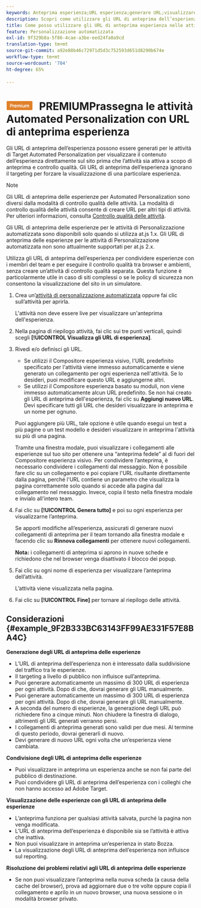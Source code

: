 ```yaml
---
keywords: Anteprima esperienza;URL esperienza;generare URL;visualizzare gli URL esperienza
description: Scopri come utilizzare gli URL di anteprima dell’esperienza per Adobe [!DNL Target] attività Automated Personalization per visualizzare il contenuto dell’esperienza direttamente sul sito prima che l’attività sia attiva.
title: Come posso utilizzare gli URL di anteprima esperienza nelle attività di Automated Personalization?
feature: Personalizzazione automatizzata
exl-id: 9f329b8a-5f86-4cae-a3be-eed24fa0a9cd
translation-type: tm+mt
source-git-commit: a92e88b46c72971d5d3c752593d651d8290b674e
workflow-type: tm+mt
source-wordcount: '784'
ht-degree: 65%

---
```


# ![](/help/assets/premium.png) PREMIUMPrassegna le attività Automated Personalization con URL di anteprima esperienza

Gli URL di anteprima dell’esperienza possono essere generati per le attività di Target Automated Personalization per visualizzare il contenuto dell’esperienza direttamente sul sito prima che l’attività sia attiva a scopo di anteprima e controllo qualità. Gli URL di anteprima dell’esperienza ignorano il targeting per forzare la visualizzazione di una particolare esperienza.

>[!NOTE]
>
>Gli URL di anteprima delle esperienze per Automated Personalization sono diversi dalla modalità di controllo qualità delle attività. La modalità di controllo qualità delle attività consente di creare URL per altri tipi di attività. Per ulteriori informazioni, consulta [Controllo qualità delle attività](/help/c-activities/c-activity-qa/activity-qa.md).
>
>Gli URL di anteprima delle esperienze per le attività di Personalizzazione automatizzata sono disponibili solo quando si utilizza at.js 1.x. Gli URL di anteprima delle esperienze per le attività di Personalizzazione automatizzata non sono attualmente supportati per at.js 2.x.

Utilizza gli URL di anteprima dell’esperienza per condividere esperienze con i membri del team e per eseguire il controllo qualità tra browser e ambienti, senza creare un’attività di controllo qualità separata. Questa funzione è particolarmente utile in caso di siti complessi o se le policy di sicurezza non consentono la visualizzazione del sito in un simulatore.

1. Crea un’[attività di personalizzazione automatizzata](/help/c-activities/t-automated-personalization/create-ap-activity.md#task_8AAF837796D74CF893CA2F88BA1491C9) oppure fai clic sull’attività per aprirla.

   L&#39;attività non deve essere live per visualizzare un&#39;anteprima dell&#39;esperienza.
1. Nella pagina di riepilogo attività, fai clic sui tre punti verticali, quindi scegli **[!UICONTROL Visualizza gli URL di esperienza]**.
1. Rivedi e/o definisci gli URL.

   * Se utilizzi il Compositore esperienza visivo, l&#39;URL predefinito specificato per l&#39;attività viene immesso automaticamente e viene generato un collegamento per ogni esperienza nell&#39;attività. Se lo desideri, puoi modificare questo URL e aggiungerne altri.
   * Se utilizzi il Compositore esperienza basato su moduli, non viene immesso automaticamente alcun URL predefinito. Se non hai creato gli URL di anteprima dell&#39;esperienza, fai clic su **Aggiungi nuovo URL**. Devi specificare tutti gli URL che desideri visualizzare in anteprima e un nome per ognuno.

   Puoi aggiungere più URL, tale opzione è utile quando esegui un test a più pagine o un test modello e desideri visualizzare in anteprima l&#39;attività su più di una pagina.

   Tramite una finestra modale, puoi visualizzare i collegamenti alle esperienze sul tuo sito per ottenere una “anteprima fedele” al di fuori del Compositore esperienza visivo. Per condividere l’anteprima, è necessario condividere i collegamenti dal messaggio. Non è possibile fare clic su un collegamento e poi copiare l&#39;URL risultante direttamente dalla pagina, perché l&#39;URL contiene un parametro che visualizza la pagina correttamente solo quando si accede alla pagina dal collegamento nel messaggio. Invece, copia il testo nella finestra modale e invialo all&#39;intero team.
1. Fai clic su **[!UICONTROL Genera tutto]** e poi su ogni esperienza per visualizzarne l’anteprima.

   Se apporti modifiche all’esperienza, assicurati di generare nuovi collegamenti di anteprima per il team tornando alla finestra modale e facendo clic su **Rinnova collegamenti** per ottenere nuovi collegamenti.

   **Nota:** i collegamenti di anteprima si aprono in nuove schede e richiedono che nel browser venga disattivato il blocco dei popup.

1. Fai clic su ogni nome di esperienza per visualizzare l’anteprima dell’attività.

   L’attività viene visualizzata nella pagina.
1. Fai clic su **[!UICONTROL Fine]** per tornare al riepilogo delle attività.

## Considerazioni {#example_9F2B333BC63143FF99AE331F57E8BA4C}

**Generazione degli URL di anteprima delle esperienze**

* L’URL di anteprima dell’esperienza non è interessato dalla suddivisione del traffico tra le esperienze.
* Il targeting a livello di pubblico non influisce sull’anteprima.
* Puoi generare automaticamente un massimo di 300 URL di esperienza per ogni attività. Dopo di che, dovrai generare gli URL manualmente.
* Puoi generare automaticamente un massimo di 300 URL di esperienza per ogni attività. Dopo di che, dovrai generare gli URL manualmente.
* A seconda del numero di esperienze, la generazione degli URL può richiedere fino a cinque minuti. Non chiudere la finestra di dialogo, altrimenti gli URL generati verranno persi.
* I collegamenti di anteprima generati sono validi per due mesi. Al termine di questo periodo, dovrai generarli di nuovo.
* Devi generare di nuovo URL ogni volta che un’esperienza viene cambiata.

**Condivisione degli URL di anteprima delle esperienze**

* Puoi visualizzare in anteprima un esperienza anche se non fai parte del pubblico di destinazione.
* Puoi condividere gli URL di anteprima dell’esperienza con i colleghi che non hanno accesso ad Adobe Target.

**Visualizzazione delle esperienze con gli URL di anteprima delle esperienze**

* L’anteprima funziona per qualsiasi attività salvata, purché la pagina non venga modificata.
* L’URL di anteprima dell’esperienza è disponibile sia se l’attività è attiva che inattiva.
* Non puoi visualizzare in anteprima un’esperienza in stato Bozza.
* La visualizzazione degli URL di anteprima dell’esperienza non influisce sul reporting.

**Risoluzione dei problemi relativi agli URL di anteprima delle esperienze**

* Se non puoi visualizzare l’anteprima nella nuova scheda (a causa della cache del browser), prova ad aggiornare due o tre volte oppure copia il collegamento e aprilo in un nuovo browser, una nuova sessione o in modalità browser privato.
